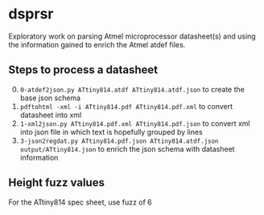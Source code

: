 # dsprsr
Exploratory work on parsing Atmel microprocessor datasheet(s) and using the information gained to enrich the Atmel atdef files.

## Steps to process a datasheet

0) `0-atdef2json.py ATtiny814.atdf ATtiny814.atdf.json` to create the base json schema
1)  `pdftohtml -xml -i ATtiny814.pdf ATtiny814.pdf.xml` to convert datasheet into xml
2) `1-xml2json.py ATtiny814.pdf.xml ATtiny814.pdf.json` to convert xml into json file in which text is hopefully grouped by lines
3) `3-json2regdat.py ATtiny814.pdf.json ATtiny814.atdf.json output/ATtiny814.json` to enrich the json schema with datasheet information 

## Height fuzz values

For the ATtiny814 spec sheet, use fuzz of 6
